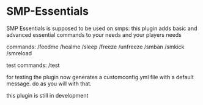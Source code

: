 # SMP-Essentials

SMP Essentials is supposed to be used on smps:
this plugin adds basic and advanced essential commands to your needs and your players needs

commands: /feedme /healme /sleep /freeze /unfreeze /smban /smkick /smreload



test commands: /test


for testing the plugin now generates a customconfig.yml file with a default message. do as you will with that.


this plugin is still in development
